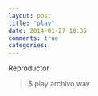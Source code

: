```yaml
---
layout: post
title: "play"
date: 2014-01-27 18:35
comments: true
categories: 
---
```

Reproductor

>$ play archivo.wav

